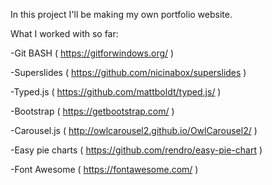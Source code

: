 In this project I'll be making my own portfolio website.

What I worked with so far:

-Git BASH ( https://gitforwindows.org/ )

-Superslides ( https://github.com/nicinabox/superslides )

-Typed.js ( https://github.com/mattboldt/typed.js/ )

-Bootstrap ( https://getbootstrap.com/ )

-Carousel.js ( http://owlcarousel2.github.io/OwlCarousel2/ ) 

-Easy pie charts ( https://github.com/rendro/easy-pie-chart )

-Font Awesome ( https://fontawesome.com/ )

